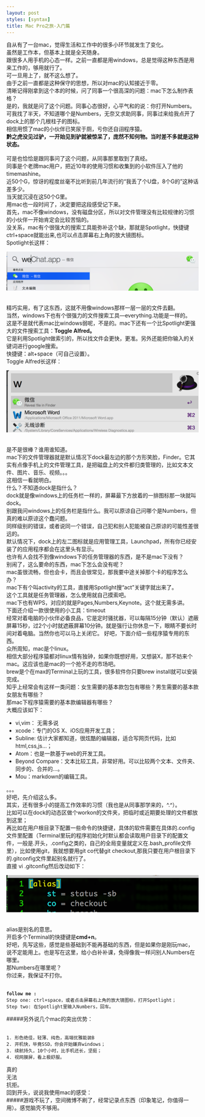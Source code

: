 ```yaml
---
layout: post
styles: [syntax]
title: Mac Pro之旅-入门篇
---
```

自从有了一台mac，觉得生活和工作中的很多小环节就发生了变化。<br>
虽然是工作本，但基本上就是全天随身。<br>
跟很多人用手机的心态一样。之前一直都是用windows，总是觉得这种东西是用来工作的，够用就行了。<br>
可一旦用上了，就不这么想了。<br>
由于之前一直都是这种保守的思想，所以对mac的认知接近于零。<br>
清晰记得刚拿到这个本的时候，问了同事一个很高深的问题：mac下怎么制作表格？<br>
是的，我就是问了这个问题。同事心态很好，心平气和的说：你打开Numbers。<br>
可我找了半天，不知道哪个是Numbers，无奈又求助同事，同事过来给我点开了dock上的那个几根柱子的图标。
<br>相信用惯了mac的小伙伴已笑尿于厕，亏你还自诩程序猿。
<br>
<b>黔之虎没见过驴，一开始见到驴就被惊呆了，庞然不知何物。当时差不多就是这种状态。 </b>
<br>
<br>可是也恰恰是跟同事问了这个问题，从同事那里取到了真经。
<br>同事是个老牌mac用户，把近10年的使用习惯和收集到的小软件压入了他的timemashine。
<br>近50个G，惊讶的程度丝毫不比听到前几年流行的“我丢了个U盘，8个G的”这种话差多少。
<br>当天就沉浸在这50个G里。
<br>用mac也一段时间了，决定要把这段感受记下来。
<br>首先，mac不像windows，没有磁盘分区，所以对文件管理没有比较规律的习惯的小伙伴一开始肯定会比较苦恼的。
<br>没关系，mac有个很强大的搜索工具能弥补这个缺，那就是Spotlight，快捷键ctrl+space就能出来,也可以点击屏幕右上角的放大镜图标。
<br>Spotlight长这样：

<img src="../static/images/spotlight.png" />

<br>精巧实用，有了这东西，这就不用像windows那样一层一层的文件去翻。
<br>当然，windows下也有个很强力的文件搜索工具—everything.功能是一样的。
<br>这是不是就代表mac比windows弱呢，不是的。mac下还有一个比Spotlight更强大的文件搜索工具：<b>Toggle Alfred。</b>
<br>它是利用Spotlight做索引的，所以找文件会更快，更准。另外还能把你输入的关键词进行google搜索。<br>快捷键：alt+space（可自己设置）。
<br>Toggle Alfred长这样：

<img src="../static/images/alfred.png" />

<br>是不是很棒？谁用谁知道。
<br>mac下的文件管理器就是默认情况下dock最左边的那个方形笑脸，Finder。它其实有点像手机上的文件管理工具，是把磁盘上的文件都归类管理的，比如文本文件、图片、音乐、视频。。。
<br>这相信一看就明白。
<br>什么？不知道dock是指什么？
<br>dock就是像windows上的任务栏一样的，屏幕最下方放着的一排图标那一块就叫dock。
<br>别跟我问windows上的任务栏是指什么。我可以原谅自己问哪个是Numbers，但真的难以原谅这个蠢问题。<br>同样级别的错误，或者说同一个错误，自己犯和别人犯能被自己原谅的可能性差很远的。
<br>默认情况下，dock上的左二图标就是应用管理工具，Launchpad，所有你已经安装了的应用程序都会在这里头有显示。
<br>也许有人会找不到像windows下的任务管理器的东西，是不是mac下没有？
<br>别闹了，这么要命的东西，mac下怎么会没有呢？
<br>mac虽很流畅，但也会卡，而且会很常见，那我要中途关掉那个卡的程序怎么办？
<br>mac下有个叫activity的工具，直接用Spotlight搜“act”关键字就出来了。
<br>这个工具就是任务管理器，怎么使用就自己摸索吧。
<br>mac下也有WPS，对应的就是Pages,Numbers,Keynote。这个就无需多讲。
<br>下面还介绍一款很使用的小工具：timeout
<br>经常对着电脑的小伙伴必备良品，它是定时骚扰器，可以每隔15分钟（默认）遮蔽屏幕15秒，过2个小时就遮蔽屏幕10分钟。就是强行让你休息一下，眼睛不要长时间对着电脑。当然你也可以马上关闭它。
好吧，下面介绍一些程序猿专用的东西。
<br>众所周知，mac是个linux。
<br>相信大部分程序猿都对linux情有独钟，如果你既想好用，又想装X，那不妨来个mac。这应该也是mac的一个抢不走的市场吧。
<br>brew是个在max的Terminal上玩的工具，很多软件你只要brew install就可以安装完成。
<br>知乎上经常会有这样一类问题：女生需要的基本款包包有哪些？男生需要的基本款女朋友有哪些？
<br>那mac下程序猿需要的基本款编辑器有哪些？ 
<br>大概应该如下：

* vi,vim： 无需多说
* xcode：专门的OS X、iOS应用开发工具；
* Subline: 估计大家都知道，很炫酷的编辑器，适合写网页代码，比如html,css,js...；
* Atom：也是一款基于web的开发工具。
* Beyond Compare：文本比较工具，非常好用。可以比较两个文本、文件夹、同步的、合并的…。
* Mou：markdown的编辑工具。

。。。 
<br>好吧，先介绍这么多。
<br>其实，还有很多小的提高工作效率的习惯（我也是从同事那学来的，^.^）。
<br>比如可以在dock的动态区做个workon的文件夹，把临时或近期要处理的文件都放到这里；
<br>再比如在用户根目录下配置一些命令的快捷键，具体的软件需要在具体的.config文件里配置（Terminal里玩的程序初始化时默认都会读取用户目录下的配置文件，一般是.开头，.config之类的，自己的全局变量就定义在.bash_profile文件里），比如使用git，我就想要用git co代替git checkout,那我只要在用户根目录下的.gitconfig文件里起别名就行了。
<br>直接 vi .gitconfig然后改动如下：

<img src="../static/images/terminal.png" />

<br>alias是别名的意思。
<br>开启多个Terminal的快捷键是<b>cmd+n</b>。
<br>好吧，先写这些，感觉是些基础到不能再基础的东西，但是如果你是刚玩mac，说不定能用上。也是写在这里，给小白补补课，免得像我一样问别人Numbers在哪里。
<br>那Numbers在哪里呢？
<br>你过来，我保证不打你。 
<br>
<pre><code>
<b>follow me :</b>
Step one: ctrl+space，或者点击屏幕右上角的放大镜图标，打开Spotlight；
Step two: 在Spotlight里输入Numbers，回车。
</code></pre>
#####另外说几个mac的突出优势：
<pre><code>
1. 形色绝佳，轻薄、纯色，高端优雅能装B
2. 开机快，毕竟SSD，你会开始嫌弃windows；
3. 续航持久，10个小时，比手机还长，坚挺；
4. 视网膜屏，看上极舒服。
</code></pre>
真的<br>
无法<br>
抗拒。<br>
回到开头，说说我使用mac的感受：<br>
#####游戏不玩了，空间微博不刷了，经常记录点东西（印象笔记，你值得一用）。感觉脑壳不够用。
